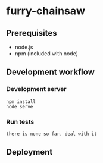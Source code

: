# furry-chainsaw


## Prerequisites
- node.js
- npm (included with node)

## Development workflow
### Development server
```
npm install
node serve
```
### Run tests
```
there is none so far, deal with it
```
## Deployment

